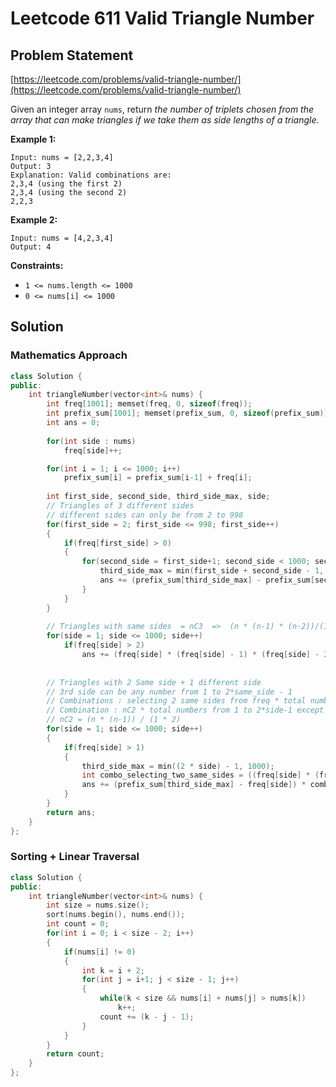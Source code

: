 # Leetcode 611 Valid Triangle Number

## Problem Statement

[https://leetcode.com/problems/valid-triangle-number/](https://leetcode.com/problems/valid-triangle-number/)

Given an integer array `nums`, return _the number of triplets chosen from the array that can make triangles if we take them as side lengths of a triangle_.

**Example 1:**

```text
Input: nums = [2,2,3,4]
Output: 3
Explanation: Valid combinations are: 
2,3,4 (using the first 2)
2,3,4 (using the second 2)
2,2,3
```

**Example 2:**

```text
Input: nums = [4,2,3,4]
Output: 4
```

**Constraints:**

* `1 <= nums.length <= 1000`
* `0 <= nums[i] <= 1000`

## Solution

### Mathematics Approach

```cpp
class Solution {
public:
    int triangleNumber(vector<int>& nums) {
        int freq[1001]; memset(freq, 0, sizeof(freq));
        int prefix_sum[1001]; memset(prefix_sum, 0, sizeof(prefix_sum));
        int ans = 0;
         
        for(int side : nums)  
            freq[side]++; 

        for(int i = 1; i <= 1000; i++)    
            prefix_sum[i] = prefix_sum[i-1] + freq[i];
        
        int first_side, second_side, third_side_max, side;
        // Triangles of 3 different sides
        // different sides can only be from 2 to 998
        for(first_side = 2; first_side <= 998; first_side++)
        {
            if(freq[first_side] > 0)
            {
                for(second_side = first_side+1; second_side < 1000; second_side++){
                    third_side_max = min(first_side + second_side - 1, 1000);
                    ans += (prefix_sum[third_side_max] - prefix_sum[second_side]) * freq[first_side] * freq[second_side];
                }
            }
        }
        
        // Triangles with same sides  = nC3  =>  (n * (n-1) * (n-2))/(1 * 2 * 3)
        for(side = 1; side <= 1000; side++)
            if(freq[side] > 2)
                ans += (freq[side] * (freq[side] - 1) * (freq[side] - 2))/6;
        
        
        // Triangles with 2 Same side + 1 different side
        // 3rd side can be any number from 1 to 2*same_side - 1
        // Combinations : selecting 2 same sides from freq * total numbers from 1 to 2*side-1 except that side
        // Combination : nC2 * total numbers from 1 to 2*side-1 except that side
        // nC2 = (n * (n-1)) / (1 * 2)
        for(side = 1; side <= 1000; side++)
        {
            if(freq[side] > 1) 
            {
                third_side_max = min((2 * side) - 1, 1000);
                int combo_selecting_two_same_sides = ((freq[side] * (freq[side] - 1))/2);
                ans += (prefix_sum[third_side_max] - freq[side]) * combo_selecting_two_same_sides;
            }
        }
        return ans;
    }
};
```

### Sorting + Linear Traversal

```cpp
class Solution {
public:
    int triangleNumber(vector<int>& nums) {
        int size = nums.size();
        sort(nums.begin(), nums.end());
        int count = 0;
        for(int i = 0; i < size - 2; i++)
        {
            if(nums[i] != 0)
            {
                int k = i + 2;
                for(int j = i+1; j < size - 1; j++)
                {
                    while(k < size && nums[i] + nums[j] > nums[k])
                        k++;
                    count += (k - j - 1);
                }
            }
        }
        return count;
    }
};
```

